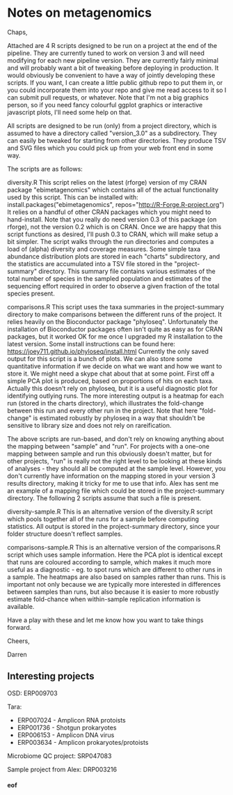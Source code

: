 # Notes on metagenomics

Chaps,

Attached are 4 R scripts designed to be run on a project at the end of the pipeline. They are currently tuned to work on version 3 and will need modifying for each new pipeline version. They are currently fairly minimal and will probably want a bit of tweaking before deploying in production. It would obviously be convenient to have a way of jointly developing these scripts. If you want, I can create a little public github repo to put them in, or you could incorporate them into your repo and give me read access to it so I can submit pull requests, or whatever. Note that I'm not a big graphics person, so if you need fancy colourful ggplot graphics or interactive javascript plots, I'll need some help on that.

All scripts are designed to be run (only) from a project directory, which is assumed to have a directory called "version_3.0" as a subdirectory. They can easily be tweaked for starting from other directories. They produce TSV and SVG files which you could pick up from your web front end in some way.

The scripts are as follows:

diversity.R
This script relies on the latest (rforge) version of my CRAN package "ebimetagenomics" which contains all of the actual functionality used by this script. This can be installed with:
install.packages("ebimetagenomics", repos="http://R-Forge.R-project.org")
It relies on a handful of other CRAN packages which you might need to hand-install. Note that you really do need version 0.3 of this package (on rforge), not the version 0.2 which is on CRAN. Once we are happy that this script functions as desired, I'll push 0.3 to CRAN, which will make setup a bit simpler.
The script walks through the run directories and computes a load of (alpha) diversity and coverage measures. Some simple taxa abundance distribution plots are stored in each "charts" subdirectory, and the statistics are accumulated into a TSV file stored in the "project-summary" directory. This summary file contains various estimates of the total number of species in the sampled population and estimates of the sequencing effort required in order to observe a given fraction of the total species present.

comparisons.R
This script uses the taxa summaries in the project-summary directory to make comparisons between the different runs of the project. It relies heavily on the Bioconductor package "phyloseq". Unfortunately the installation of Bioconductor packages often isn't quite as easy as for CRAN packages, but it worked OK for me once I upgraded my R installation to the latest version. Some install instructions can be found here:
https://joey711.github.io/phyloseq/install.html
Currently the only saved output for this script is a bunch of plots. We can also store some quantitative information if we decide on what we want and how we want to store it. We might need a skype chat about that at some point. First off a simple PCA plot is produced, based on proportions of hits on each taxa. Actually this doesn't rely on phyloseq, but it is a useful diagnostic plot for identifying outlying runs.
The more interesting output is a heatmap for each run (stored in the charts directory), which illustrates the fold-change between this run and every other run in the project. Note that here "fold-change" is estimated robustly by phyloseq in a way that shouldn't be sensitive to library size and does not rely on rareification.

The above scripts are run-based, and don't rely on knowing anything about the mapping between "sample" and "run". For projects with a one-one mapping between sample and run this obviously doesn't matter, but for other projects, "run" is really not the right level to be looking at these kinds of analyses - they should all be computed at the sample level. However, you don't currently have information on the mapping stored in your version 3 results directory, making it tricky for me to use that info. Alex has sent me an example of a mapping file which could be stored in the project-summary directory. The following 2 scripts assume that such a file is present.

diversity-sample.R
This is an alternative version of the diversity.R script which pools together all of the runs for a sample before computing statistics. All output is stored in the project-summary directory, since your folder structure doesn't reflect samples.

comparisons-sample.R
This is an alternative version of the comparisons.R script which uses sample information. Here the PCA plot is identical except that runs are coloured according to sample, which makes it much more useful as a diagnostic - eg. to spot runs which are different to other runs in a sample. The heatmaps are also based on samples rather than runs. This is important not only because we are typically more interested in differences between samples than runs, but also because it is easier to more robustly estimate fold-chance when within-sample replication information is available.

Have a play with these and let me know how you want to take things forward.

Cheers,

Darren








## Interesting projects

OSD: ERP009703

Tara:
* ERP007024 - Amplicon RNA protoists
* ERP001736 - Shotgun prokaryotes
* ERP006153 - Amplicon DNA virus
* ERP003634 - Amplicon prokaryotes/protoists

Microbiome QC project: SRP047083

Sample project from Alex: DRP003216


#### eof

